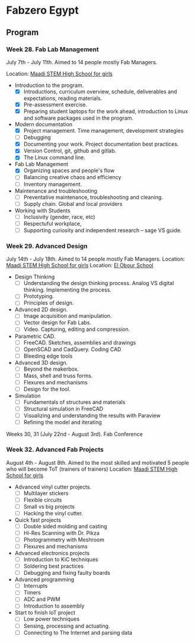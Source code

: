# Fabzero Egypt

## Program

### Week 28. Fab Lab Management

July 7th - July 11th. Aimed to 14 people mostly Fab Managers.

Location: [Maadi STEM High School for girls](https://goo.gl/maps/RnR2tsGYyo7xHzDt7) 

- Introduction to the program.
  - [x] Introductions, curriculum overview, schedule, deliverables and expectations, reading materials.
  - [x] Pre-assessment exercise. 
  - [x] Preparing student laptops for the work ahead, introduction to Linux and software packages used in the program.  
- Modern documentation
  - [x] Project management. Time management, development strategies
  - [ ] Debugging
  - [x] Documenting your work. Project documentation best practices.
  - [x] Version Control, git, github and gitlab. 
  - [x] The Linux command line. 
- Fab Lab Management
  - [x] Organizing spaces and people's flow 
  - [ ] Balancing creative chaos and efficiency 
  - [ ] Inventory management.
- Maintenance and troubleshooting 
  - [ ] Preventative maintenance, troubleshooting and cleaning.
  - [ ] Supply chain. Global and local providers
- Working with Students 
  - [ ] Inclusivity (gender, race, etc)
  - [ ] Respectuful workplace, 
  - [ ] Supporting curiosity and independent research – sage VS guide.

### Week 29. Advanced Design

July 14th - July 18th. Aimed to 14 people mostly Fab Managers.
Location: [Maadi STEM High School for girls](https://goo.gl/maps/RnR2tsGYyo7xHzDt7) 
Location: [El Obour School](https://goo.gl/maps/zw2Fo4Fs1zaDaUU69)

- Design Thinking 
  - [ ] Understanding the design thinking process. Analog VS digital thinking. Implementing the process. 
  - [ ] Prototyping. 
  - [ ] Principles of design.
- Advanced 2D design. 
  - [ ] Image acquisition and manipulation. 
  - [ ] Vector design for Fab Labs.
  - [ ] Video. Capturing, editing and compression. 
- Parametric CAD.
  - [ ] FreeCAD. Sketches, assemblies and drawings 
  - [ ] OpenSCAD and CadQuery. Coding CAD
  - [ ] Bleeding edge tools
- Advanced 3D design.
  - [ ] Beyond the makerbox. 
  - [ ] Mass, shell and truss forms.
  - [ ] Flexures and mechanisms
  - [ ] Design for the tool.
- Simulation
  - [ ] Fundamentals of structures and materials
  - [ ] Structural simulation in FreeCAD
  - [ ] Visualizing and understanding the results with Paraview
  - [ ] Refining the model and iterating

Weeks 30, 31 (July 22nd - August 3rd). Fab Conference

### Week 32. Advanced Fab Projects

August 4th - August 8th. Aimed to the most skilled and motivated 5 people who will become ToT (trainers of trainers)
Location: [Maadi STEM High School for girls](https://goo.gl/maps/RnR2tsGYyo7xHzDt7) 

- Advanced vinyl cutter projects. 
  - [ ] Multilayer stickers
  - [ ] Flexible circuits
  - [ ] Small vs big projects
  - [ ] Hacking the vinyl cutter.
- Quick fast projects
  - [ ] Double sided molding and casting
  - [ ] Hi-Res Scanning with Dr. Pikza
  - [ ] Photogrammetry with Meshroom
  - [ ] Flexures and mechanisms
- Advanced electronics projects
  - [ ] Introduction to KiC techniques
  - [ ] Soldering best practices
  - [ ] Debugging and fixing faulty boards
- Advanced programming
  - [ ] Interrupts
  - [ ] Timers
  - [ ] ADC and PWM
  - [ ] Introduction to assembly
- Start to finish IoT project
  - [ ] Low power techniques
  - [ ] Sensing, processing and actuating.
  - [ ] Connecting to The Internet and parsing data
